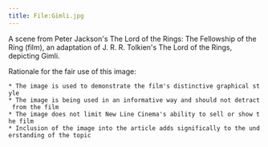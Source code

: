 ```yaml
---
title: File:Gimli.jpg
---
```


A scene from Peter Jackson's The Lord of the Rings: The Fellowship of
the Ring (film), an adaptation of J. R. R. Tolkien's The Lord of the
Rings, depicting Gimli.

Rationale for the fair use of this image:

`* The image is used to demonstrate the film's distinctive graphical style`
`* The image is being used in an informative way and should not detract from the film`
`* The image does not limit New Line Cinema's ability to sell or show the film`
`* Inclusion of the image into the article adds significally to the understanding of the topic`
